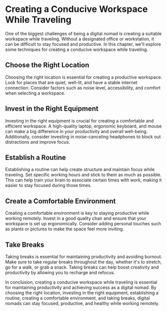 Creating a Conducive Workspace While Traveling
=======================================================================================================

One of the biggest challenges of being a digital nomad is creating a suitable workspace while traveling. Without a designated office or workstation, it can be difficult to stay focused and productive. In this chapter, we'll explore some techniques for creating a conducive workspace while traveling.

Choose the Right Location
-------------------------

Choosing the right location is essential for creating a productive workspace. Look for places that are quiet, well-lit, and have a stable internet connection. Consider factors such as noise level, accessibility, and comfort when selecting a workspace.

Invest in the Right Equipment
-----------------------------

Investing in the right equipment is crucial for creating a comfortable and efficient workspace. A high-quality laptop, ergonomic keyboard, and mouse can make a big difference in your productivity and overall well-being. Additionally, consider investing in noise-canceling headphones to block out distractions and improve focus.

Establish a Routine
-------------------

Establishing a routine can help create structure and maintain focus while traveling. Set specific working hours and stick to them as much as possible. This can help train your brain to associate certain times with work, making it easier to stay focused during those times.

Create a Comfortable Environment
--------------------------------

Creating a comfortable environment is key to staying productive while working remotely. Invest in a good quality chair and ensure that your workspace is set up ergonomically. Consider adding personal touches such as plants or pictures to make the space feel more inviting.

Take Breaks
-----------

Taking breaks is essential for maintaining productivity and avoiding burnout. Make sure to take regular breaks throughout the day, whether it's to stretch, go for a walk, or grab a snack. Taking breaks can help boost creativity and productivity by allowing you to recharge and refocus.

In conclusion, creating a conducive workspace while traveling is essential for maintaining productivity and achieving success as a digital nomad. By choosing the right location, investing in the right equipment, establishing a routine, creating a comfortable environment, and taking breaks, digital nomads can stay focused, productive, and healthy while working remotely.

